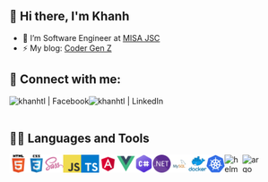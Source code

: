 ## 👋 Hi there, I'm Khanh


- 🔭 I’m Software Engineer at [MISA JSC](https://www.misa.vn/)
- ⚡ My blog: [Coder Gen Z](https://codergenz.net/)
##  🤝 Connect with me:

[<img align="left" alt="khanhtl | Facebook" src="https://img.shields.io/badge/Facebook-1877F2?style=for-the-badge&logo=facebook&logoColor=white" />](https://www.facebook.com/talongkhanh/)
[<img align="left" alt="khanhtl | LinkedIn" src="https://img.shields.io/badge/LinkedIn-0077B5?style=for-the-badge&logo=linkedin&logoColor=white" />](https://www.linkedin.com/in/khanhtl/)
<br />
<br />
## 👨‍💻 Languages and Tools

<img title="HTML 5" align="left" alt="HTML5" height="32" width="32" src="https://raw.githubusercontent.com/github/explore/80688e429a7d4ef2fca1e82350fe8e3517d3494d/topics/html/html.png" />
<img title="CSS 3" align="left" alt="CSS3" height="32" width="32" src="https://raw.githubusercontent.com/github/explore/80688e429a7d4ef2fca1e82350fe8e3517d3494d/topics/css/css.png" />
<img title="SCSS" align="left" alt="Sass" height="32" width="32" src="https://raw.githubusercontent.com/github/explore/80688e429a7d4ef2fca1e82350fe8e3517d3494d/topics/sass/sass.png" />
<img title="Javascript" align="left" alt="JS"height="32" width="32" src="https://raw.githubusercontent.com/github/explore/80688e429a7d4ef2fca1e82350fe8e3517d3494d/topics/javascript/javascript.png" />
<img title="Typescript" align="left" alt="Typescript"height="32" width="32" src="https://raw.githubusercontent.com/github/explore/80688e429a7d4ef2fca1e82350fe8e3517d3494d/topics/typescript/typescript.png" />
<img title="Angular" align="left" alt="Angular"height="32" width="32" src="https://raw.githubusercontent.com/github/explore/80688e429a7d4ef2fca1e82350fe8e3517d3494d/topics/angular/angular.png" />
<img title="Vue JS" align="left" alt="Angular"height="32" width="32" src="https://raw.githubusercontent.com/github/explore/80688e429a7d4ef2fca1e82350fe8e3517d3494d/topics/vue/vue.png" />
<img title="C #" align="left" alt="csharp"height="32" width="32" src="https://raw.githubusercontent.com/github/explore/80688e429a7d4ef2fca1e82350fe8e3517d3494d/topics/csharp/csharp.png" />
<img title=".Net Core" align="left" alt="dotnet"height="32" width="32" src="https://raw.githubusercontent.com/github/explore/93d8a67084f94b2a444e510199a6e7622e5b09a3/topics/dotnet/dotnet.png" />
<img title="Mysql" align="left" alt="mysql"height="32" width="32" src="https://raw.githubusercontent.com/github/explore/80688e429a7d4ef2fca1e82350fe8e3517d3494d/topics/mysql/mysql.png" />
<img title="Docker" align="left" alt="docker"height="32" width="32" src="https://raw.githubusercontent.com/github/explore/80688e429a7d4ef2fca1e82350fe8e3517d3494d/topics/docker/docker.png" />
<img title="Kubernetes" align="left" alt="kubernetes"height="32" width="32" src="https://raw.githubusercontent.com/github/explore/80688e429a7d4ef2fca1e82350fe8e3517d3494d/topics/kubernetes/kubernetes.png" />
<img title="Helm" align="left" alt="helm"height="32" width="32" src="https://raw.githubusercontent.com/kturcios/helm-ts/master/helm-icon-color.png" />
<img title="Argo CD" align="left" alt="argo cd"height="32" width="32" src="https://avatars.githubusercontent.com/u/30269780?s=200&v=4" />
